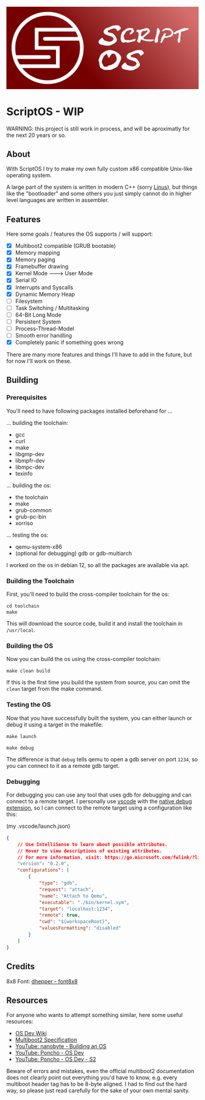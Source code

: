 ![ScriptOS Logo](./logo/repository-banner.png)

# ScriptOS - WIP

WARNING: this project is still work in process, and will be aproximatly for the next 20 years or so.

## About

With ScriptOS I try to make my own fully custom x86 compatible Unix-like operating system.

A large part of the system is written in modern C++ (sorry [Linus](https://github.com/torvalds)), but things like the "bootloader" and some others you just simply cannot do in higher level languages are written in assembler.

## Features

Here some goals / features the OS supports / will support:

- [x] Multiboot2 compatible (GRUB bootable)
- [x] Memory mapping
- [x] Memory paging
- [x] Framebuffer drawing
- [x] Kernel Mode ---> User Mode
- [x] Serial IO
- [x] Interrupts and Syscalls
- [x] Dynamic Memory Heap
- [ ] Filesystem
- [ ] Task Switching / Multitasking
- [ ] 64-Bit Long Mode
- [ ] Persistent System
- [ ] Process-Thread-Model
- [ ] Smooth error handling
- [x] Completely panic if something goes wrong

There are many more features and things I'll have to add in the future, but for now I'll work on these.

## Building

### Prerequisites

You'll need to have following packages installed beforehand for ...

... building the toolchain:
- gcc
- curl
- make
- libgmp-dev
- libmpfr-dev
- libmpc-dev
- texinfo

... building the os:
- the toolchain
- make
- grub-common
- grub-pc-bin
- xorriso

... testing the os:
- qemu-system-x86
- (optional for debugging) gdb or gdb-multiarch

I worked on the os in debian 12, so all the packages are available via apt.

### Building the Toolchain

First, you'll need to build the cross-compiler toolchain for the os:

```shell
cd toolchain
make
```

This will download the source code, build it and install the toolchain in `/usr/local`.

### Building the OS

Now you can build the os using the cross-compiler toolchain:

```shell
make clean build
```

If this is the first time you build the system from source, you can omit the `clean` target from the make command.

### Testing the OS

Now that you have successfully built the system, you can either launch or debug it using a target in the makefile:

```shell
make launch
```

```shell
make debug
```

The difference is that `debug` tells qemu to open a gdb server on port `1234`, so you can connect to it as a remote gdb target.

### Debugging

For debugging you can use any tool that uses gdb for debugging and can connect to a remote target. I personally use [vscode](https://code.visualstudio.com/) with the [native debug extension](https://marketplace.visualstudio.com/items?itemName=webfreak.debug), so I can connect to the remote target using a configuration like this:

(my .vscode/launch.json)
```json
{
    // Use IntelliSense to learn about possible attributes.
    // Hover to view descriptions of existing attributes.
    // For more information, visit: https://go.microsoft.com/fwlink/?linkid=830387
    "version": "0.2.0",
    "configurations": [
        {
            "type": "gdb",
            "request": "attach",
            "name": "Attach to Qemu",
            "executable": "./bin/kernel.sym",
            "target": "localhost:1234",
            "remote": true,
            "cwd": "${workspaceRoot}",
            "valuesFormatting": "disabled"
        }
    ]
}
```

## Credits

8x8 Font: [dhepper - font8x8](https://github.com/dhepper/font8x8)

## Resources

For anyone who wants to attempt something similar, here some useful resources:

- [OS Dev Wiki](https://wiki.osdev.org/)
- [Multiboot2 Specification](https://www.gnu.org/software/grub/manual/multiboot2/multiboot.html)
- [YouTube: nanobyte - Building an OS](https://www.youtube.com/playlist?list=PLFjM7v6KGMpiH2G-kT781ByCNC_0pKpPN)
- [YouTube: Poncho - OS Dev](https://www.youtube.com/playlist?list=PLxN4E629pPnKKqYsNVXpmCza8l0Jb6l8-)
- [YouTube: Poncho - OS Dev - S2](https://www.youtube.com/playlist?list=PLxN4E629pPnJxCQCLy7E0SQY_zuumOVyZ)

Beware of errors and mistakes, even the official multiboot2 documentation does not clearly point out everything you'd have to know, e.g. every multiboot header tag has to be 8-byte aligned. I had to find out the hard way, so please just read carefully for the sake of your own mental sanity.
